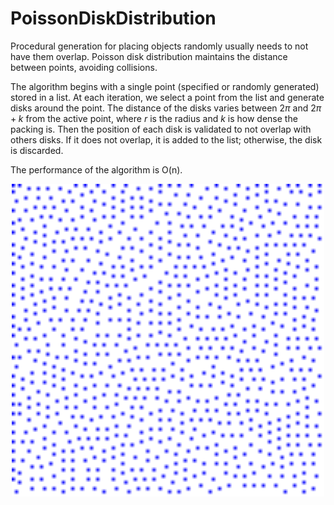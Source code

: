 # PoissonDiskDistribution

Procedural generation for placing objects randomly usually needs to not have them overlap. Poisson disk distribution maintains the distance between points, avoiding collisions.

The algorithm begins with a single point (specified or randomly generated) stored in a list. At each iteration, we select a point from the list and generate disks around the point. 
The distance of the disks varies between $2\pi$ and $2\pi + k$ from the active point, where $r$ is the radius and $k$ is how dense the packing is. Then the position of each disk 
is validated to not overlap with others disks. If it does not overlap, it is added to the list; otherwise, the disk is discarded. 

The performance of the algorithm is O(n).

<p align="center">
  <img src="example/image.png" width="500" height="500" />
</p>

